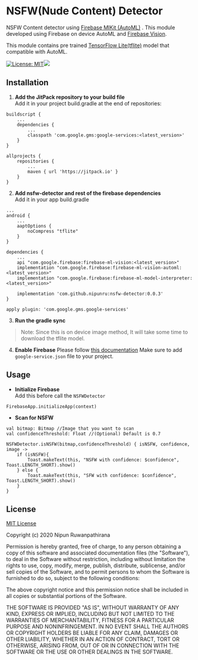 # NSFW(Nude Content) Detector

NSFW Content detector using
[Firebase MlKit (AutoML)](https://firebase.google.com/docs/ml-kit/automl-image-labeling)
. This module developed using Firebase on device AutoML and
[Firebase Vision](https://firebase.google.com/docs/ml-kit/android/label-images).

This module contains pre trained
[TensorFlow Lite(tflite)](https://www.tensorflow.org/lite) model that
compatible with AutoML.

[![License: MIT](https://img.shields.io/badge/License-MIT-yellow.svg)](https://opensource.org/licenses/MIT)[![](https://jitpack.io/v/adawoud/BottomSheetTimeRangePicker.svg)](https://jitpack.io/#adawoud/BottomSheetTimeRangePicker)

## Installation

1. **Add the JitPack repository to your build file**  
   Add it in your project build.gradle at the end of repositories:

```
buildscript {
    ...
    dependencies {
        ...
        classpath 'com.google.gms:google-services:<latest_version>'
    }
}

allprojects {
    repositories {
        ...
        maven { url 'https://jitpack.io' }
    }
}
```

2. **Add nsfw-detector and rest of the firebase dependencies**  
   Add it in your app build.gradle

```
...
android {
    ...
    aaptOptions {
        noCompress "tflite"
    }
}

dependencies {
    ...
    api "com.google.firebase:firebase-ml-vision:<latest_version>"
    implementation "com.google.firebase:firebase-ml-vision-automl:<latest_version>"
    implementation "com.google.firebase:firebase-ml-model-interpreter:<latest_version>"

    implementation 'com.github.nipunru:nsfw-detector:0.0.3'
}

apply plugin: 'com.google.gms.google-services'
```

3. **Run the gradle sync**

>Note: Since this is on device image method, It will take some time to
>download the tflite model.

4. **Enable Firebase** Please follow
   [this documentation](https://firebase.google.com/docs/android/setup)
   Make sure to add `google-service.json` file to your project.

## Usage

- **Initialize Firebase**  
  Add this before call the `NSFWDetector`

```
FirebaseApp.initializeApp(context)
```

- **Scan for NSFW**

```
val bitmap: Bitmap //Image that you want to scan
val confidenceThreshold: Float //(Optional) Default is 0.7

NSFWDetector.isNSFW(bitmap,confidenceThreshold) { isNSFW, confidence, image ->
    if (isNSFW){
        Toast.makeText(this, "NSFW with confidence: $confidence", Toast.LENGTH_SHORT).show()
    } else {
        Toast.makeText(this, "SFW with confidence: $confidence", Toast.LENGTH_SHORT).show()
    }
}
```

## License

[MIT License](LICENSE)

Copyright (c) 2020 Nipun Ruwanpathirana

Permission is hereby granted, free of charge, to any person obtaining a copy
of this software and associated documentation files (the "Software"), to deal
in the Software without restriction, including without limitation the rights
to use, copy, modify, merge, publish, distribute, sublicense, and/or sell
copies of the Software, and to permit persons to whom the Software is
furnished to do so, subject to the following conditions:

The above copyright notice and this permission notice shall be included in all
copies or substantial portions of the Software.

THE SOFTWARE IS PROVIDED "AS IS", WITHOUT WARRANTY OF ANY KIND, EXPRESS OR
IMPLIED, INCLUDING BUT NOT LIMITED TO THE WARRANTIES OF MERCHANTABILITY,
FITNESS FOR A PARTICULAR PURPOSE AND NONINFRINGEMENT. IN NO EVENT SHALL THE
AUTHORS OR COPYRIGHT HOLDERS BE LIABLE FOR ANY CLAIM, DAMAGES OR OTHER
LIABILITY, WHETHER IN AN ACTION OF CONTRACT, TORT OR OTHERWISE, ARISING FROM,
OUT OF OR IN CONNECTION WITH THE SOFTWARE OR THE USE OR OTHER DEALINGS IN THE
SOFTWARE.


